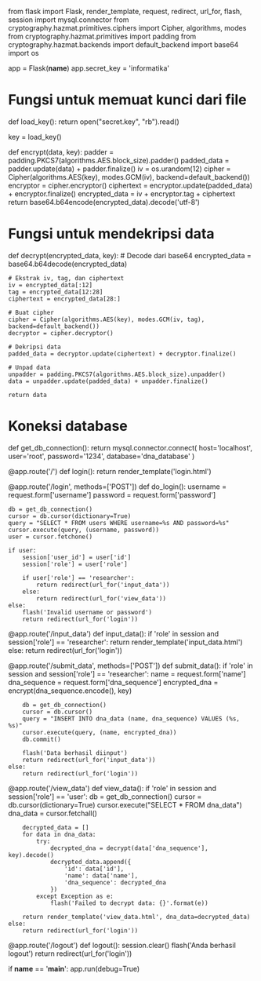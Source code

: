from flask import Flask, render_template, request, redirect, url_for, flash, session
import mysql.connector
from cryptography.hazmat.primitives.ciphers import Cipher, algorithms, modes
from cryptography.hazmat.primitives import padding
from cryptography.hazmat.backends import default_backend
import base64
import os

app = Flask(__name__)
app.secret_key = 'informatika'

# Fungsi untuk memuat kunci dari file
def load_key():
    return open("secret.key", "rb").read()

key = load_key()


def encrypt(data, key):
    padder = padding.PKCS7(algorithms.AES.block_size).padder()
    padded_data = padder.update(data) + padder.finalize()
    iv = os.urandom(12) 
    cipher = Cipher(algorithms.AES(key), modes.GCM(iv), backend=default_backend())
    encryptor = cipher.encryptor()
    ciphertext = encryptor.update(padded_data) + encryptor.finalize()
    encrypted_data = iv + encryptor.tag + ciphertext
    return base64.b64encode(encrypted_data).decode('utf-8')

# Fungsi untuk mendekripsi data
def decrypt(encrypted_data, key):
    # Decode dari base64
    encrypted_data = base64.b64decode(encrypted_data)
    
    # Ekstrak iv, tag, dan ciphertext
    iv = encrypted_data[:12]
    tag = encrypted_data[12:28]
    ciphertext = encrypted_data[28:]
    
    # Buat cipher
    cipher = Cipher(algorithms.AES(key), modes.GCM(iv, tag), backend=default_backend())
    decryptor = cipher.decryptor()
    
    # Dekripsi data
    padded_data = decryptor.update(ciphertext) + decryptor.finalize()
    
    # Unpad data
    unpadder = padding.PKCS7(algorithms.AES.block_size).unpadder()
    data = unpadder.update(padded_data) + unpadder.finalize()
    
    return data

# Koneksi database
def get_db_connection():
    return mysql.connector.connect(
        host='localhost',
        user='root',
        password='1234',
        database='dna_database'
    )

@app.route('/')
def login():
    return render_template('login.html')

@app.route('/login', methods=['POST'])
def do_login():
    username = request.form['username']
    password = request.form['password']
    
    db = get_db_connection()
    cursor = db.cursor(dictionary=True)
    query = "SELECT * FROM users WHERE username=%s AND password=%s"
    cursor.execute(query, (username, password))
    user = cursor.fetchone()
    
    if user:
        session['user_id'] = user['id']
        session['role'] = user['role']
        
        if user['role'] == 'researcher':
            return redirect(url_for('input_data'))
        else:
            return redirect(url_for('view_data'))
    else:
        flash('Invalid username or password')
        return redirect(url_for('login'))

@app.route('/input_data')
def input_data():
    if 'role' in session and session['role'] == 'researcher':
        return render_template('input_data.html')
    else:
        return redirect(url_for('login'))

@app.route('/submit_data', methods=['POST'])
def submit_data():
    if 'role' in session and session['role'] == 'researcher':
        name = request.form['name']
        dna_sequence = request.form['dna_sequence']
        encrypted_dna = encrypt(dna_sequence.encode(), key)
        
        db = get_db_connection()
        cursor = db.cursor()
        query = "INSERT INTO dna_data (name, dna_sequence) VALUES (%s, %s)"
        cursor.execute(query, (name, encrypted_dna))
        db.commit()
        
        flash('Data berhasil diinput')
        return redirect(url_for('input_data'))
    else:
        return redirect(url_for('login'))

@app.route('/view_data')
def view_data():
    if 'role' in session and session['role'] == 'user':
        db = get_db_connection()
        cursor = db.cursor(dictionary=True)
        cursor.execute("SELECT * FROM dna_data")
        dna_data = cursor.fetchall()
        
        decrypted_data = []
        for data in dna_data:
            try:
                decrypted_dna = decrypt(data['dna_sequence'], key).decode()
                decrypted_data.append({
                    'id': data['id'],
                    'name': data['name'],
                    'dna_sequence': decrypted_dna
                })
            except Exception as e:
                flash('Failed to decrypt data: {}'.format(e))
        
        return render_template('view_data.html', dna_data=decrypted_data)
    else:
        return redirect(url_for('login'))

@app.route('/logout')
def logout():
    session.clear()
    flash('Anda berhasil logout')
    return redirect(url_for('login'))

if __name__ == '__main__':
    app.run(debug=True)
